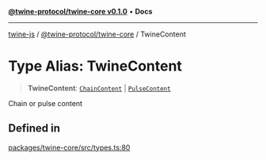 [**@twine-protocol/twine-core v0.1.0**](../index.md) • **Docs**

***

[twine-js](../../../index.md) / [@twine-protocol/twine-core](../index.md) / TwineContent

# Type Alias: TwineContent

> **TwineContent**: [`ChainContent`](ChainContent.md) \| [`PulseContent`](PulseContent.md)

Chain or pulse content

## Defined in

[packages/twine-core/src/types.ts:80](https://github.com/twine-protocol/twine-js/blob/afcd6a4191783e38a824b15e0910dbcaa4196a95/packages/twine-core/src/types.ts#L80)
